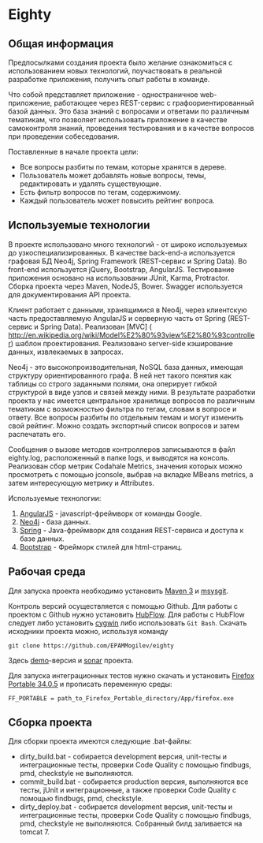 # Eighty

## Общая информация
Предпосылками создания проекта было желание ознакомиться с использованием новых технологий, поучаствовать в реальной разработке приложения, получить опыт работы в команде. 

Что собой представляет приложение - одностраничное web-приложение, работающее через REST-сервис с графоориентированный базой данных. Это база знаний с вопросами и ответами по различным 
тематикам, что позволяет использовать приложение в качестве самоконтроля знаний, проведения тестирования и в качестве вопросов при проведении собеседования. 

Поставленные в начале проекта цели:

  *  Все вопросы разбиты по темам, которые хранятся в дереве.
  *  Пользователь может добавлять новые вопросы, темы, редактировать и удалять существующие.
  *  Есть фильтр вопросов по тегам, содержимому.
  *  Каждый пользователь может повысить рейтинг вопроса.

## Используемые технологии
  
В проекте использовано много технологий - от широко используемых до узкоспециализированных. В качестве back-end-а используется графовая БД Neo4j, Spring Framework (REST-сервис и 
Spring Data). Во front-end используется jQuery, Bootstrap, AngularJS. Тестирование приложения основано на использовании JUnit, Karma, Protractor. Сборка проекта через Maven, NodeJS, 
Bower. Swagger используется для документирования API проекта. 

Клиент работает с данными, хранящимися в Neo4j, через клиентскую часть предоставляемую AngularJS и серверную часть от Spring (REST-сервис и Spring Data). Реализован [MVC] (
http://en.wikipedia.org/wiki/Model%E2%80%93view%E2%80%93controller) шаблон проектирования. Реализовано server-side кэширование данных, извлекаемых в запросах.

Neo4j - это высокопроизводительная, NoSQL база данных, имеющая структуру ориентированного графа. В ней нет такого понятия как таблицы со строго заданными полями, она оперирует гибкой структурой 
в виде узлов и связей между ними. В результате разработки проекта у нас имеется центральное хранилище вопросов по различным тематикам с возможностью фильтра по тегам, словам в вопросе 
и ответу. Все вопросы разбиты по отдельным темам и могут изменить свой рейтинг. Можно создать экспортный список вопросов и затем распечатать его. 

Сообщения о вызове методов контроллеров записываются в файл eighty.log, расположенный в папке logs, и выводятся на консоль. Реализован сбор метрик Codahale Metrics, значения которых 
можно просмотреть с помощью jconsole, выбрав на вкладке MBeans metrics, а затем интересующую метрику и Attributes.

Используемые технологии: 

1. [AngularJS](https://angularjs.org/) - javascript-фреймворк от команды Google.
2. [Neo4j](http://neo4j.com/) - база данных. 
3. [Spring](http://spring.io/) - Java-фреймворк для создания REST-сервиса и доступа к базе данных.
4. [Bootstrap](http://getbootstrap.com/) - Фрейморк стилей для html-страниц.

## Рабочая среда

Для запуска проекта необходимо установить [Maven 3](http://maven.apache.org/download.cgi) и [msysgit](http://msysgit.github.io/). 

Контроль версий осуществляется с помощью Github. Для работы с проектом с Github нужно установить [HubFlow](https://github.com/datasift/gitflow). Для работы с HubFlow следует либо установить [cygwin](https://www.cygwin.com/)
либо использовать `Git Bash`. 
Скачать исходники проекта можно, используя команду 

`git clone https://github.com/EPAMMogilev/eighty`

Здесь [demo](http://evbymogsd0030.minsk.epam.com:7080/eighty/)-версия и [sonar](http://evbymogsd0030/sonar/dashboard/index/1908) проекта. 

Для запуска интеграционных тестов нужно скачать и установить [Firefox Portable 34.0.5](http://mozilla-firefox-portable.en.uptodown.com/download/92825) и прописать переменную среды: 

`FF_PORTABLE = path_to_Firefox_Portable_directory/App/firefox.exe`

## Сборка проекта

 Для сборки проекта имеются следующие .bat-файлы:
* dirty_build.bat - собирается development версия, unit-тесты и интеграционные тесты, проверки Code Quality с помощью findbugs, pmd, checkstyle не выполняются. 
* commit_build.bat - собирается production версия, выполняются все тесты, jUnit и интеграционные, а также проверки Code Quality с помощью findbugs, pmd, checkstyle. 
* dirty_deploy.bat - собирается development версия, unit-тесты и интеграционные тесты, проверки Code Quality с помощью findbugs, pmd, checkstyle не выполняются. Собранный билд 
заливается на tomcat 7. 

